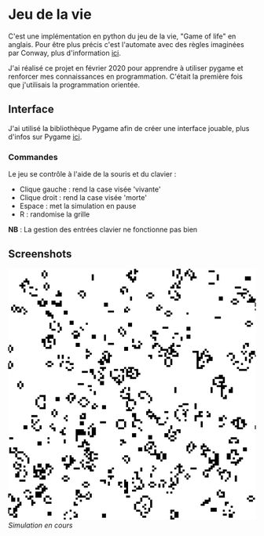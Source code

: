 # Jeu de la vie

C'est une implémentation en python du jeu de la vie, "Game of life" en anglais. Pour être plus précis c'est l'automate avec des règles imaginées par Conway, plus d'information [ici](https://fr.wikipedia.org/wiki/Jeu_de_la_vie).

J'ai réalisé ce projet en février 2020 pour apprendre à utiliser pygame et renforcer mes connaissances en programmation. C'était la première fois que j'utilisais la programmation orientée.

## Interface
J'ai utilisé la bibliothèque Pygame afin de créer une interface jouable, plus d'infos sur Pygame [ici](https://www.pygame.org/docs/).

### Commandes
Le jeu se contrôle à l'aide de la souris et du clavier :
- Clique gauche : rend la case visée 'vivante'
- Clique droit : rend la case visée 'morte'
- Espace : met la simulation en pause
- R : randomise la grille

__NB__ : La gestion des entrées clavier ne fonctionne pas bien

## Screenshots
![Simulation en cours](https://github.com/Tangax/jeu-de-la-vie/blob/main/screen.png)
_Simulation en cours_
